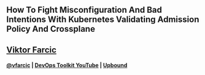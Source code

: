 <!-- .slide: class="center" -->
## How To Fight Misconfiguration And Bad Intentions With Kubernetes Validating Admission Policy And Crossplane

## [Viktor Farcic](http://technologyconversations.com/about/)

#### [@vfarcic](https://twitter.com/vfarcic) | [DevOps Toolkit YouTube](https://youtube.com/c/devopstoolkit) |  [Upbound](https://upbound.io)
